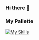 ### Hi there 👋
### My Pallette 
[![My Skills](https://skillicons.dev/icons?i=cpp,py,js,solidity,html,css,tailwind,bootstrap,react,mongodb,mysql,postman,vscode,atom&perline=7)](https://skillicons.dev)
